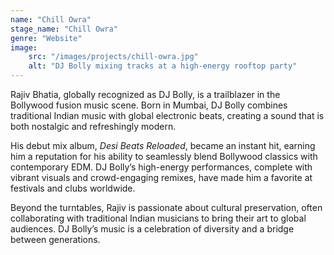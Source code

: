 ```yaml
---
name: "Chill Owra"
stage_name: "Chill Owra"
genre: "Website"
image: 
    src: "/images/projects/chill-owra.jpg"
    alt: "DJ Bolly mixing tracks at a high-energy rooftop party"
---
```


Rajiv Bhatia, globally recognized as DJ Bolly, is a trailblazer in the Bollywood fusion music scene. Born in Mumbai, DJ Bolly combines traditional Indian music with global electronic beats, creating a sound that is both nostalgic and refreshingly modern.

His debut mix album, *Desi Beats Reloaded*, became an instant hit, earning him a reputation for his ability to seamlessly blend Bollywood classics with contemporary EDM. DJ Bolly’s high-energy performances, complete with vibrant visuals and crowd-engaging remixes, have made him a favorite at festivals and clubs worldwide.

Beyond the turntables, Rajiv is passionate about cultural preservation, often collaborating with traditional Indian musicians to bring their art to global audiences. DJ Bolly’s music is a celebration of diversity and a bridge between generations.

